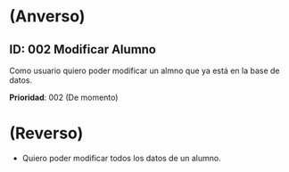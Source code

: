 # (Anverso)

## **ID**: 002 Modificar Alumno

Como usuario quiero poder modificar un almno que ya está en la base de datos.  

**Prioridad**: 002 (De momento)

# (Reverso)

* Quiero poder modificar todos los datos de un alumno.